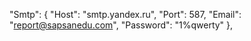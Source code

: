 "Smtp": {
    "Host": "smtp.yandex.ru",
    "Port": 587,
    "Email": "report@sapsanedu.com",
    "Password": "1%qwerty"
  },
